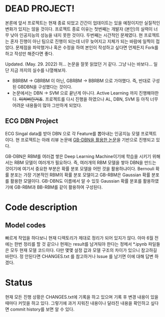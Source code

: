 # DEAD PROJECT!
본론에 앞서 프로젝트는 현재 종료 되었고 간간이 업데이트는 있을 예정이지만 실질적인 변화가 있지는 않을 것이다. 프로젝트 종료 이유는 첫번째는 개발자 (본인)의 실력이 너무 낮아 인공지능의 성능을 내지 못한 것이다. 두번째는 시간적인 문제였다. 현 프로젝트는 혼자 진행이 아닌 팀으로 진행이 되는데 너무 늦어지고 지체가 되는 바람에 일찍이 접었다. 문제점을 파악했거나 혹은 수정을 하여 본인이 작성하고 싶다면 언제든지 Fork를 하고 작성만 해준다면 좋다.

Updated. (May. 29. 2022)
허... 논문을 잘못 읽었던 거 같다. 그냥 나는 바보다... 일단 지금 까지의 실수를 나열해보자.
- BBRBM -> GBRBM 이 아닌, GBRBM -> BBRBM 으로 가야했다. 즉, 반대로 구성된 GBDBN을 구성했다는 것이다. 
- 논문에서는 DBN -> SVM 으로 끝난게 아니다. Active Learning 까지 진행해야한다. ~~미쳐버린거죠~~.
프로젝트를 다시 진행을 하였으나 AL, DBN, SVM 등 아직 너무 어려운 내용들이 많아 그만하게 되었다. 

## ECG DBN Project
ECG Singal data를 받아 DBN 으로 각 Feature를 뽑아내는 인공지능 모델 프로젝트이다. 현 프로젝트는 아래 리뷰 논문에 <a href="https://www.sciencedirect.com/science/article/pii/S2590188520300123?via%3Dihub">GB-DBN을 활용한 논문</a>을 기반으로 진행되고 있다. 

GB-DBN은 RBM를 여러겹 쌓은 Deep Learning Machine이기에 학습을 시키기 위해서는 RBM 모델이 여러개가 필요하다. 즉, 여러개의 RBM 모델을 쌓아 DBN을 만드는 것이기에 여기서 중요한 부분은 확률 분포 모델을 어떤 것을 활용하냐이다. Bernouli 확률 분포는 가장 기본적인 RBM의 확률 분포 모델이고 GB-RBM은 Gaussian 확률 분포를 활용한 모델이다. GB-DBN도 이름에서 알 수 있듯 Gaussian 확률 분포를 활용하였기에 GB-RBM과 BB-RBM를 같이 활용하여 구성된다. 
# Code description
## Model codes
빠르게 작업을 하다보니 현재 디렉토리가 제대로 정리가 되어 있지가 않다. 아마 6월 전에는 한번 정리를 할 것 같으나 현재는 result를 남겨둬야 한다는 정메서 *.ipynb 파일들은 모두 현재 모델 코드이다. 다만 몇몇 설정 값과 모델 구조의 차이가 있으니 참고하길 바란다. 정 안된다면 CHANGES.txt 를 참고하거나 Issue 를 남기면 이에 대해 답변 하겠다. 
# Status
현재 모든 진행 상황은 CHANGES.txt에 기록을 하고 있으며 기록 후 변경 내용이 있을때마다 커밋을 하고 있다. 그렇기에 과거 지워진 내용이나 달라진 내용을 확인하고 싶다면 commit history를 보면 알 수 있다. 

